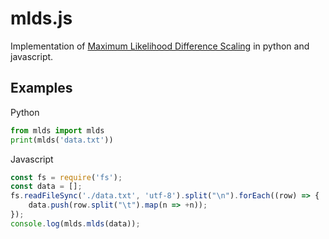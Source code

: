 # mlds.js

Implementation of [Maximum Likelihood Difference Scaling]() in python and javascript.

## Examples

Python

```python
from mlds import mlds
print(mlds('data.txt'))
```

Javascript

```javascript
const fs = require('fs');
const data = [];
fs.readFileSync('./data.txt', 'utf-8').split("\n").forEach((row) => {
    data.push(row.split("\t").map(n => +n));
});
console.log(mlds.mlds(data));
```